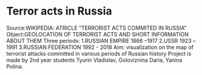 # Terror acts in Russia
Source:WIKIPEDIA: ATRICLE “TERRORIST ACTS COMMITED IN RUSSIA”
Object:GEOLOCATION OF TERRORIST ACTS AND SHORT INFORMATION ABOUT THEM
Three periods: 1.RUSSIAN EMPIRE 1866 –1917
               2.USSR 1923 –1991
               3.RUSSIAN FEDERATION 1992 - 2018
Aim: visualization on the map of terrorist attacks committed in various periods of Russian history
Project is made by 2nd year students Tyurin Vladislav, Goloviznina Daria, Yanina Polina.
